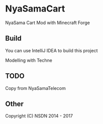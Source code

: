 # NyaSamaCart
NyaSama Cart Mod with Minecraft Forge

## Build
You can use IntelliJ IDEA to build this project

Modelling with Techne

## TODO
Copy from NyaSamaTelecom

## Other
Copyright (C) NSDN 2014 - 2017

